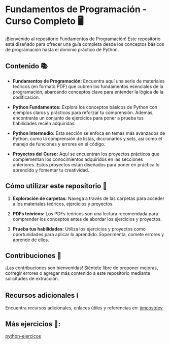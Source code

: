 # Fundamentos de Programación - Curso Completo 🖥️

¡Bienvenido al repositorio Fundamentos de Programación! Este repositorio está diseñado para ofrecer una guía completa desde los conceptos básicos de programación hasta el dominio práctico de Python.

## Contenido 📚

- **Fundamentos de Programación:** Encuentra aquí una serie de materiales teóricos (en formato PDF) que cubren los fundamentos esenciales de la programación, abarcando conceptos clave para entender la lógica de la codificación.
  
- **Python Fundamentos:** Explora los conceptos básicos de Python con ejemplos claros y prácticos para reforzar tu comprensión. Además, encontrarás un conjunto de ejercicios para poner a prueba tus habilidades recién adquiridas.

- **Python Intermedio:** Esta sección se enfoca en temas más avanzados de Python, como la comprensión de listas, diccionarios y sets, así como el manejo de funciones y errores en el código.

- **Proyectos del Curso:** Aquí se encuentran los proyectos prácticos que complementan los conocimientos adquiridos en las secciones anteriores. Estos proyectos están diseñados para poner en práctica lo aprendido y fomentar tu creatividad.

## Cómo utilizar este repositorio 🚀

1. **Exploración de carpetas:** Navega a través de las carpetas para acceder a los materiales teóricos, ejercicios y proyectos.

2. **PDFs teóricos:** Los PDFs teóricos son una lectura recomendada para comprender los conceptos antes de abordar los ejercicios y proyectos.

3. **Prueba tus habilidades:** Utiliza los ejercicios y proyectos como oportunidades para aplicar lo aprendido. Experimenta, comete errores y aprende de ellos.

## Contribuciones 🤝

¡Las contribuciones son bienvenidas! Siéntete libre de proponer mejoras, corregir errores o agregar más contenido a este repositorio mediante solicitudes de extracción.

## Recursos adicionales ℹ️

Encuentra recursos adicionales, enlaces útiles y referencias en: [jimcostdev](https://github.com/JimcostDev)

## Más ejercicios 🐍:

[python-ejercicos](https://github.com/JimcostDev/Python_Ejercicios)